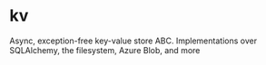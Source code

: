 # kv
Async, exception-free key-value store ABC. Implementations over SQLAlchemy, the filesystem, Azure Blob, and more
